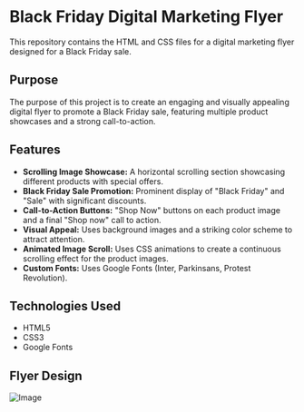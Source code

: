 # Black Friday Digital Marketing Flyer

This repository contains the HTML and CSS files for a digital marketing flyer designed for a Black Friday sale.

## Purpose

The purpose of this project is to create an engaging and visually appealing digital flyer to promote a Black Friday sale, featuring multiple product showcases and a strong call-to-action.

## Features

* **Scrolling Image Showcase:** A horizontal scrolling section showcasing different products with special offers.
* **Black Friday Sale Promotion:** Prominent display of "Black Friday" and "Sale" with significant discounts.
* **Call-to-Action Buttons:** "Shop Now" buttons on each product image and a final "Shop now" call to action.
* **Visual Appeal:** Uses background images and a striking color scheme to attract attention.
* **Animated Image Scroll:** Uses CSS animations to create a continuous scrolling effect for the product images.
* **Custom Fonts:** Uses Google Fonts (Inter, Parkinsans, Protest Revolution).

## Technologies Used

* HTML5
* CSS3
* Google Fonts

## Flyer Design

![Image](https://github.com/user-attachments/assets/346ebefd-84ec-4ac2-857d-8272fbdc6d60)

